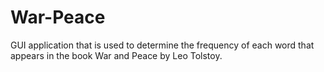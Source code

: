 # War-Peace
GUI application that is used to determine the frequency of each word that appears in the book War and Peace by Leo Tolstoy.
